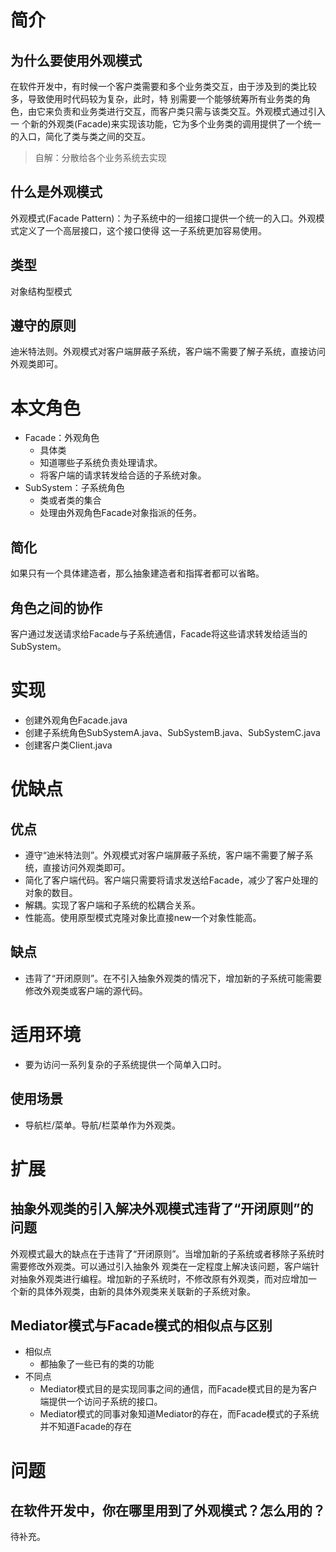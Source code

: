 # 简介
## 为什么要使用外观模式
在软件开发中，有时候一个客户类需要和多个业务类交互，由于涉及到的类比较多，导致使用时代码较为复杂，此时，特
别需要一个能够统筹所有业务类的角色，由它来负责和业务类进行交互，而客户类只需与该类交互。外观模式通过引入一
个新的外观类(Facade)来实现该功能，它为多个业务类的调用提供了一个统一的入口，简化了类与类之间的交互。
> 自解：分散给各个业务系统去实现
## 什么是外观模式
外观模式(Facade Pattern)：为子系统中的一组接口提供一个统一的入口。外观模式定义了一个高层接口，这个接口使得
这一子系统更加容易使用。
## 类型
对象结构型模式
## 遵守的原则
迪米特法则。外观模式对客户端屏蔽子系统，客户端不需要了解子系统，直接访问外观类即可。
# 本文角色
- Facade：外观角色 
    - 具体类
    - 知道哪些子系统负责处理请求。
    - 将客户端的请求转发给合适的子系统对象。
- SubSystem：子系统角色 
    - 类或者类的集合
    - 处理由外观角色Facade对象指派的任务。
## 简化 
如果只有一个具体建造者，那么抽象建造者和指挥者都可以省略。
## 角色之间的协作
客户通过发送请求给Facade与子系统通信，Facade将这些请求转发给适当的SubSystem。
# 实现
- 创建外观角色Facade.java
- 创建子系统角色SubSystemA.java、SubSystemB.java、SubSystemC.java
- 创建客户类Client.java
# 优缺点
## 优点
- 遵守“迪米特法则”。外观模式对客户端屏蔽子系统，客户端不需要了解子系统，直接访问外观类即可。
- 简化了客户端代码。客户端只需要将请求发送给Facade，减少了客户处理的对象的数目。
- 解耦。实现了客户端和子系统的松耦合关系。
- 性能高。使用原型模式克隆对象比直接new一个对象性能高。
## 缺点
- 违背了“开闭原则”。在不引入抽象外观类的情况下，增加新的子系统可能需要修改外观类或客户端的源代码。
# 适用环境
- 要为访问一系列复杂的子系统提供一个简单入口时。
## 使用场景
- 导航栏/菜单。导航/栏菜单作为外观类。
# 扩展
## 抽象外观类的引入解决外观模式违背了“开闭原则”的问题
外观模式最大的缺点在于违背了“开闭原则”。当增加新的子系统或者移除子系统时需要修改外观类。可以通过引入抽象外
观类在一定程度上解决该问题，客户端针对抽象外观类进行编程。增加新的子系统时，不修改原有外观类，而对应增加一
个新的具体外观类，由新的具体外观类来关联新的子系统对象。
## Mediator模式与Facade模式的相似点与区别
- 相似点
    - 都抽象了一些已有的类的功能
- 不同点
    - Mediator模式目的是实现同事之间的通信，而Facade模式目的是为客户端提供一个访问子系统的接口。
    - Mediator模式的同事对象知道Mediator的存在，而Facade模式的子系统并不知道Facade的存在
# 问题
## 在软件开发中，你在哪里用到了外观模式？怎么用的？
待补充。